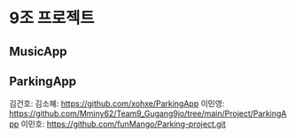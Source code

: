 # 9조 프로젝트 

## MusicApp

## ParkingApp
김건호: 
김소혜: https://github.com/xohxe/ParkingApp
이민영: https://github.com/Mminy62/Team9_Gugang9jo/tree/main/Project/ParkingApp
이민호: https://github.com/funMango/Parking-project.git
